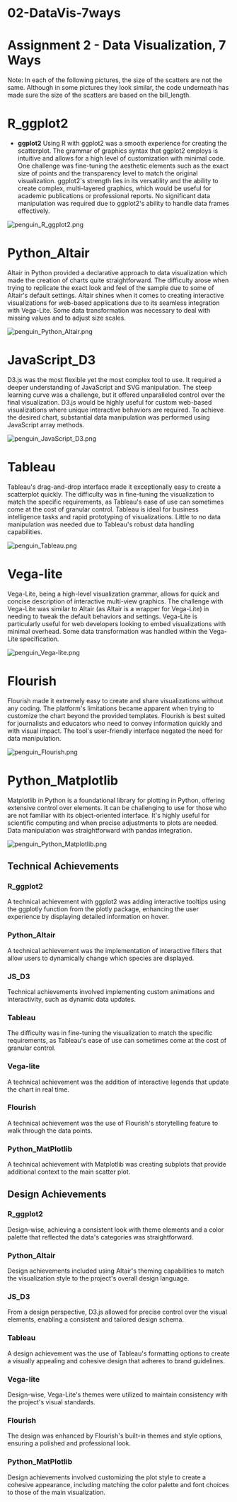 # 02-DataVis-7ways

Assignment 2 - Data Visualization, 7 Ways  
===

Note: In each of the following pictures, the size of the scatters are not the same. Although in some pictures they look similar, the code underneath has made sure the size of the scatters are based on the bill_length.  

# R_ggplot2

- **ggplot2** 
Using R with ggplot2 was a smooth experience for creating the scatterplot. The grammar of graphics syntax that ggplot2 employs is intuitive and allows for a high level of customization with minimal code. One challenge was fine-tuning the aesthetic elements such as the exact size of points and the transparency level to match the original visualization. ggplot2's strength lies in its versatility and the ability to create complex, multi-layered graphics, which would be useful for academic publications or professional reports. No significant data manipulation was required due to ggplot2's ability to handle data frames effectively.

![penguin_R_ggplot2.png](<img/penguin_R_ggplot2.png>)

# Python_Altair 
Altair in Python provided a declarative approach to data visualization which made the creation of charts quite straightforward. The difficulty arose when trying to replicate the exact look and feel of the sample due to some of Altair's default settings. Altair shines when it comes to creating interactive visualizations for web-based applications due to its seamless integration with Vega-Lite. Some data transformation was necessary to deal with missing values and to adjust size scales. 

![penguin_Python_Altair.png](<img/penguin_Python_Altair.png>)

# JavaScript_D3
D3.js was the most flexible yet the most complex tool to use. It required a deeper understanding of JavaScript and SVG manipulation. The steep learning curve was a challenge, but it offered unparalleled control over the final visualization. D3.js would be highly useful for custom web-based visualizations where unique interactive behaviors are required. To achieve the desired chart, substantial data manipulation was performed using JavaScript array methods. 

![penguin_JavaScript_D3.png](<img/penguin_JavaScript_D3.png>)

 # Tableau
Tableau's drag-and-drop interface made it exceptionally easy to create a scatterplot quickly. The difficulty was in fine-tuning the visualization to match the specific requirements, as Tableau's ease of use can sometimes come at the cost of granular control. Tableau is ideal for business intelligence tasks and rapid prototyping of visualizations. Little to no data manipulation was needed due to Tableau's robust data handling capabilities. 

 ![penguin_Tableau.png](<img/penguin_Tableau.png>)

# Vega-lite
Vega-Lite, being a high-level visualization grammar, allows for quick and concise description of interactive multi-view graphics. The challenge with Vega-Lite was similar to Altair (as Altair is a wrapper for Vega-Lite) in needing to tweak the default behaviors and settings. Vega-Lite is particularly useful for web developers looking to embed visualizations with minimal overhead. Some data transformation was handled within the Vega-Lite specification. 

![penguin_Vega-lite.png](<img/penguin_Vega-lite.png>)

# Flourish
Flourish made it extremely easy to create and share visualizations without any coding. The platform's limitations became apparent when trying to customize the chart beyond the provided templates. Flourish is best suited for journalists and educators who need to convey information quickly and with visual impact. The tool's user-friendly interface negated the need for data manipulation. 

![penguin_Flourish.png](<img/penguin_Flourish.png>)

# Python_Matplotlib
Matplotlib in Python is a foundational library for plotting in Python, offering extensive control over elements. It can be challenging to use for those who are not familiar with its object-oriented interface. It's highly useful for scientific computing and when precise adjustments to plots are needed. Data manipulation was straightforward with pandas integration. 

![penguin_Python_Matplotlib.png](<img/penguin_Python_Matplotlib.png>)


## Technical Achievements
### R_ggplot2
A technical achievement with ggplot2 was adding interactive tooltips using the ggplotly function from the plotly package, enhancing the user experience by displaying detailed information on hover.
### Python_Altair
A technical achievement was the implementation of interactive filters that allow users to dynamically change which species are displayed. 
### JS_D3
Technical achievements involved implementing custom animations and interactivity, such as dynamic data updates. 
### Tableau
The difficulty was in fine-tuning the visualization to match the specific requirements, as Tableau's ease of use can sometimes come at the cost of granular control. 
### Vega-lite
A technical achievement was the addition of interactive legends that update the chart in real time. 
### Flourish
A technical achievement was the use of Flourish's storytelling feature to walk through the data points.
### Python_MatPlotlib
A technical achievement with Matplotlib was creating subplots that provide additional context to the main scatter plot. 

## Design Achievements
### R_ggplot2
Design-wise, achieving a consistent look with theme elements and a color palette that reflected the data's categories was straightforward.
### Python_Altair
Design achievements included using Altair's theming capabilities to match the visualization style to the project's overall design language.
### JS_D3
From a design perspective, D3.js allowed for precise control over the visual elements, enabling a consistent and tailored design schema.
### Tableau
A design achievement was the use of Tableau's formatting options to create a visually appealing and cohesive design that adheres to brand guidelines.
### Vega-lite
Design-wise, Vega-Lite's themes were utilized to maintain consistency with the project's visual standards.
### Flourish
The design was enhanced by Flourish's built-in themes and style options, ensuring a polished and professional look.
### Python_MatPlotlib
Design achievements involved customizing the plot style to create a cohesive appearance, including matching the color palette and font choices to those of the main visualization.